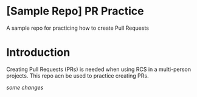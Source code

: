 # [Sample Repo] PR Practice
A sample repo for practicing how to create Pull Requests

# Introduction 
Creating Pull Requests (PRs) is needed when using RCS in a multi-person projects. This repo acn be used to practice creating PRs.

*some changes*
